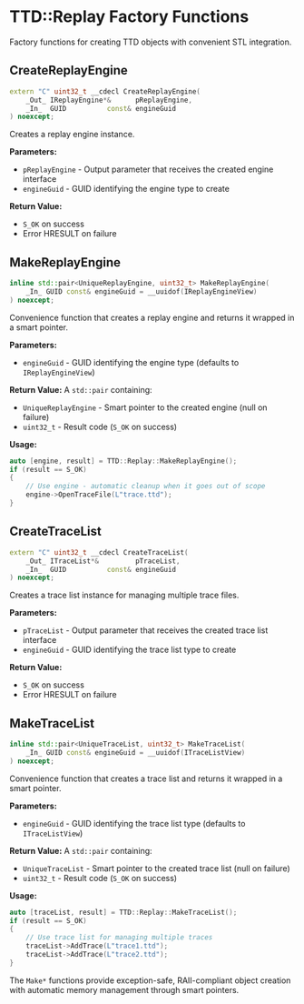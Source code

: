 # TTD::Replay Factory Functions

Factory functions for creating TTD objects with convenient STL integration.

## CreateReplayEngine

```cpp
extern "C" uint32_t __cdecl CreateReplayEngine(
    _Out_ IReplayEngine*&      pReplayEngine,
    _In_  GUID          const& engineGuid
) noexcept;
```

Creates a replay engine instance.

**Parameters:**
- `pReplayEngine` - Output parameter that receives the created engine interface
- `engineGuid` - GUID identifying the engine type to create

**Return Value:**
- `S_OK` on success
- Error HRESULT on failure

## MakeReplayEngine

```cpp
inline std::pair<UniqueReplayEngine, uint32_t> MakeReplayEngine(
    _In_ GUID const& engineGuid = __uuidof(IReplayEngineView)
) noexcept;
```

Convenience function that creates a replay engine and returns it wrapped in a smart pointer.

**Parameters:**
- `engineGuid` - GUID identifying the engine type (defaults to `IReplayEngineView`)

**Return Value:**
A `std::pair` containing:
- `UniqueReplayEngine` - Smart pointer to the created engine (null on failure)
- `uint32_t` - Result code (`S_OK` on success)

**Usage:**
```cpp
auto [engine, result] = TTD::Replay::MakeReplayEngine();
if (result == S_OK)
{
    // Use engine - automatic cleanup when it goes out of scope
    engine->OpenTraceFile(L"trace.ttd");
}
```

## CreateTraceList

```cpp
extern "C" uint32_t __cdecl CreateTraceList(
    _Out_ ITraceList*&         pTraceList,
    _In_  GUID          const& engineGuid
) noexcept;
```

Creates a trace list instance for managing multiple trace files.

**Parameters:**
- `pTraceList` - Output parameter that receives the created trace list interface  
- `engineGuid` - GUID identifying the trace list type to create

**Return Value:**
- `S_OK` on success
- Error HRESULT on failure

## MakeTraceList

```cpp
inline std::pair<UniqueTraceList, uint32_t> MakeTraceList(
    _In_ GUID const& engineGuid = __uuidof(ITraceListView)
) noexcept;
```

Convenience function that creates a trace list and returns it wrapped in a smart pointer.

**Parameters:**
- `engineGuid` - GUID identifying the trace list type (defaults to `ITraceListView`)

**Return Value:**
A `std::pair` containing:
- `UniqueTraceList` - Smart pointer to the created trace list (null on failure)
- `uint32_t` - Result code (`S_OK` on success)

**Usage:**
```cpp
auto [traceList, result] = TTD::Replay::MakeTraceList();
if (result == S_OK)
{
    // Use trace list for managing multiple traces
    traceList->AddTrace(L"trace1.ttd");
    traceList->AddTrace(L"trace2.ttd");
}
```

The `Make*` functions provide exception-safe, RAII-compliant object creation with automatic memory management through smart pointers.
